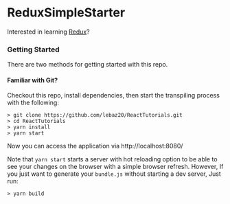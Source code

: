 # ReduxSimpleStarter

Interested in learning [Redux](https://www.udemy.com/react-redux/)?

### Getting Started

There are two methods for getting started with this repo.

#### Familiar with Git?
Checkout this repo, install dependencies, then start the transpiling process with the following:

```
> git clone https://github.com/lebaz20/ReactTutorials.git
> cd ReactTutorials
> yarn install
> yarn start
```

Now you can access the application via http://localhost:8080/

Note that `yarn start` starts a server with hot reloading option to be able to see your changes on the browser with a simple browser refresh.
However, If you just want to generate your `bundle.js` without starting a dev server, Just run:

```
> yarn build
```